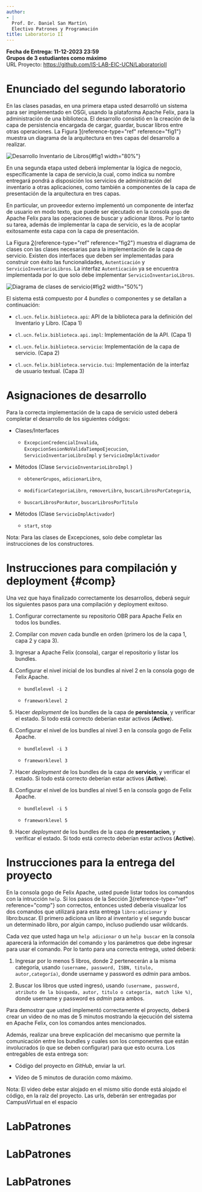 ```yaml
---
author:
- |
  Prof. Dr. Daniel San Martín\
  Electivo Patrones y Programación
title: Laboratorio II
---
```


**Fecha de Entrega: 11-12-2023 23:59\
Grupos de 3 estudiantes como máximo**\
URL Proyecto: <https://github.com/IS-LAB-EIC-UCN/LaboratorioII>

# Enunciado del segundo laboratorio

En las clases pasadas, en una primera etapa usted desarrolló un sistema
para ser implementado en OSGi, usando la plataforma Apache Felix, para
la administración de una biblioteca. El desarrollo consistió en la
creación de la capa de persistencia encargada de cargar, guardar, buscar
libros entre otras operaciones. La Figura
[1](#fig1){reference-type="ref" reference="fig1"} muestra un diagrama de
la arquitectura en tres capas del desarrollo a realizar.

![Desarrollo Inventario de Libros](5.png){#fig1 width="80%"}

En una segunda etapa usted deberá implementar la lógica de negocio,
específicamente la capa de servicio,la cual, como indica su nombre
entregará pondrá a disposición los servicios de administración del
inventario a otras aplicaciones, como también a componentes de la capa
de presentación de la arquitectura en tres capas.

En particular, un proveedor externo implementó un componente de interfaz
de usuario en modo texto, que puede ser ejecutado en la consola `gogo`
de Apache Felix para las operaciones de buscar y adicionar libros. Por
lo tanto su tarea, además de implementar la capa de servicio, es la de
acoplar exitosamente esta capa con la capa de presentación.

La Figura [2](#fig2){reference-type="ref" reference="fig2"} muestra el
diagrama de clases con las clases necesarias para la implementación de
la capa de servicio. Existen dos interfaces que deben ser implementadas
para construir con éxito las funcionalidades, `Autenticación` y
`ServicioInventarioLibros`. La interfaz `Autenticación` ya se encuentra
implementada por lo que solo debe implementar
`ServicioInventarioLibros`.

![Diagrama de clases de servicio](1.png){#fig2 width="50%"}

El sistema está compuesto por $4$ *bundles* o componentes y se detallan
a continuación:

-   `cl.ucn.felix.biblioteca.api`: API de la biblioteca para la
    definición del Inventario y Libro. (Capa 1)

-   `cl.ucn.felix.biblioteca.api.impl`: Implementación de la API. (Capa
    1)

-   `cl.ucn.felix.biblioteca.servicio`: Implementación de la capa de
    servicio. (Capa 2)

-   `cl.ucn.felix.biblioteca.servicio.tui`: Implementación de la
    interfaz de usuario textual. (Capa 3)

# Asignaciones de desarrollo

Para la correcta implementación de la capa de servicio usted deberá
completar el desarrollo de los siguientes códigos:

-   Clases/Interfaces

    -   `ExcepcionCredencialInvalida`,
        `ExcepcionSesionNoValidaTiempoEjecucion`,
        `ServicioInventarioLibroImpl` y `ServicioImplActivador`

-   Métodos (Clase `ServicioInventarioLibroImpl` )

    -   `obtenerGrupos`, `adicionarLibro`,

    -   `modificarCategoriaLibro`, `removerLibro`,
        `buscarLibrosPorCategoria`,

    -   `buscarLibrosPorAutor`, `buscarLibrosPorTitulo`

-   Métodos (Clase `ServicioImplActivador`)

    -   `start`, `stop`

Nota: Para las clases de Excepciones, solo debe completar las
instrucciones de los constructores.

# Instrucciones para compilación y deployment {#comp}

Una vez que haya finalizado correctamente los desarrollos, deberá seguir
los siguientes pasos para una compilación y deployment exitoso.

1.  Configurar correctamente su repositorio OBR para Apache Felix en
    todos los bundles.

2.  Compilar con *maven* cada bundle en orden (primero los de la capa 1,
    capa 2 y capa 3).

3.  Ingresar a Apache Felix (consola), cargar el repositorio y listar
    los bundles.

4.  Configurar el nivel inicial de los bundles al nivel 2 en la consola
    gogo de Felix Apache.

    -   `bundlelevel -i 2`

    -   `frameworklevel 2`

5.  Hacer *deployment* de los bundles de la capa de **persistencia**, y
    verificar el estado. Si todo está correcto deberían estar activos
    (**Active**).

6.  Configurar el nivel de los bundles al nivel 3 en la consola gogo de
    Felix Apache.

    -   `bundlelevel -i 3`

    -   `frameworklevel 3`

7.  Hacer *deployment* de los bundles de la capa de **servicio**, y
    verificar el estado. Si todo está correcto deberían estar activos
    (**Active**).

8.  Configurar el nivel de los bundles al nivel 5 en la consola gogo de
    Felix Apache.

    -   `bundlelevel -i 5`

    -   `frameworklevel 5`

9.  Hacer *deployment* de los bundles de la capa de **presentacion**, y
    verificar el estado. Si todo está correcto deberían estar activos
    (**Active**).

# Instrucciones para la entrega del proyecto

En la consola gogo de Felix Apache, usted puede listar todos los
comandos con la intrucción `help`. Si los pasos de la Sección
[3](#comp){reference-type="ref" reference="comp"} son correctos,
entonces usted debería visualizar los dos comandos que utilizará para
esta entrega `libro:adicionar` y libro:buscar. El primero adiciona un
libro al inventario y el segundo buscar un determinado libro, por algún
campo, incluso pudiendo usar wildcards.

Cada vez que usted haga un `help adicionar` o un `help buscar` en la
consola aparecerá la información del comando y los parámetros que debe
ingresar para usar el comando. Por lo tanto para una correcta entrega,
usted deberá:

1.  Ingresar por lo menos 5 libros, donde 2 pertenecerán a la misma
    categoría, usando
    `(username, password, ISBN, titulo, autor,categoría)`, donde
    username y password es *admin* para ambos.

2.  Buscar los libros que usted ingresó, usando
    `(username, password, atributo de la búsqueda, autor, titulo o categoría, match like %)`,
    donde username y password es *admin* para ambos.

Para demostrar que usted implementó correctamente el proyecto, deberá
crear un video de no mas de 5 minutos mostrando la ejecución del sistema
en Apache Felix, con los comandos antes mencionados.

Además, realizar una breve explicación del mecanismo que permite la
comunicación entre los bundles y cuales son los componentes que están
involucrados (o que se deben configurar) para que esto ocurra. Los
entregables de esta entrega son:

-   Código del proyecto en *GitHub*, enviar la url.

-   Vídeo de 5 minutos de duración como máximo.

Nota: El video debe estar alojado en el mismo sitio donde está alojado
el código, en la raíz del proyecto. Las urls, deberán ser entregadas por
CampusVirtual en el espacio
# LabPatrones
# LabPatrones
# LabPatrones
